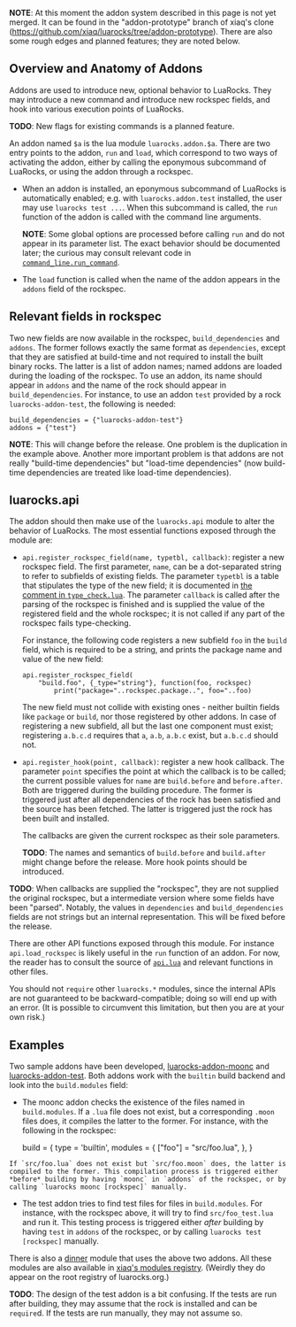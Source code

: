 **NOTE**: At this moment the addon system described in this page is not yet merged. It can be found in the "addon-prototype" branch of xiaq's clone (https://github.com/xiaq/luarocks/tree/addon-prototype). There are also some rough edges and planned features; they are noted below.

## Overview and Anatomy of Addons

Addons are used to introduce new, optional behavior to LuaRocks. They may introduce a new command and introduce new rockspec fields, and hook into various execution points of LuaRocks.

**TODO**: New flags for existing commands is a planned feature.

An addon named `$a` is the lua module `luarocks.addon.$a`. There are two entry points to the addon, `run` and `load`, which correspond to two ways of activating the addon, either by calling the eponymous subcommand of LuaRocks, or using the addon through a rockspec.

*   When an addon is installed, an eponymous subcommand of LuaRocks is automatically enabled; e.g. with `luarocks.addon.test` installed, the user may use `luarocks test ...`. When this subcommand is called, the `run` function of the addon is called with the command line arguments.

    **NOTE**: Some global options are processed before calling `run` and do not appear in its parameter list. The exact behavior should be documented later; the curious may consult relevant code in [`command_line.run_command`](https://github.com/xiaq/luarocks/blob/c513c3e924c810e52de0b88f4dc5d76c86067ed6/src/luarocks/command_line.lua#L61).

*   The `load` function is called when the name of the addon appears in the `addons` field of the rockspec.

## Relevant fields in rockspec

Two new fields are now available in the rockspec, `build_dependencies` and `addons`. The former follows exactly the same format as `dependencies`, except that they are satisfied at build-time and not required to install the built binary rocks. The latter is a list of addon names; named addons are loaded during the loading of the rockspec. To use an addon, its name should appear in `addons` and the name of the rock should appear in `build_dependencies`. For instance, to use an addon `test` provided by a rock `luarocks-addon-test`, the following is needed:

    build_dependencies = {"luarocks-addon-test"}
    addons = {"test"}

**NOTE**: This will change before the release. One problem is the duplication in the example above. Another more important problem is that addons are not really "build-time dependencies" but "load-time dependencies" (now build-time dependencies are treated like load-time dependencies).

## luarocks.api

The addon should then make use of the `luarocks.api` module to alter the behavior of LuaRocks. The most essential functions exposed through the module are:

*   `api.register_rockspec_field(name, typetbl, callback)`: register a new rockspec field. The first parameter, `name`, can be a dot-separated string to refer to subfields of existing fields. The parameter `typetbl` is a table that stipulates the type of the new field; it is documented in [the comment in `type_check.lua`](https://github.com/xiaq/luarocks/blob/c513c3e924c810e52de0b88f4dc5d76c86067ed6/src/luarocks/type_check.lua#L18). The parameter `callback` is called after the parsing of the rockspec is finished and is supplied the value of the registered field and the whole rockspec; it is not called if any part of the rockspec fails type-checking.

    For instance, the following code registers a new subfield `foo` in the `build` field, which is required to be a string, and prints the package name and value of the new field:

        api.register_rockspec_field(
            "build.foo", {_type="string"}, function(foo, rockspec)
                print("package="..rockspec.package..", foo="..foo)

    The new field must not collide with existing ones - neither builtin fields like `package` or `build`, nor those registered by other addons. In case of registering a new subfield, all but the last one component must exist; registering `a.b.c.d` requires that `a`, `a.b`, `a.b.c` exist, but `a.b.c.d` should not.

*   `api.register_hook(point, callback)`: register a new hook callback. The parameter `point` specifies the point at which the callback is to be called; the current possible values for `name` are `build.before` and `before.after`. Both are triggered during the building procedure. The former is triggered just after all dependencies of the rock has been satisfied and the source has been fetched. The latter is triggered just the rock has been built and installed.

    The callbacks are given the current rockspec as their sole parameters.

    **TODO**: The names and semantics of `build.before` and `build.after` might change before the release. More hook points should be introduced.

**TODO**: When callbacks are supplied the "rockspec", they are not supplied the original rockspec, but a intermediate version where some fields have been "parsed". Notably, the values in `dependencies` and `build_dependencies` fields are not strings but an internal representation. This will be fixed before the release.

There are other API functions exposed through this module. For instance `api.load_rockspec` is likely useful in the `run` function of an addon. For now, the reader has to consult the source of [`api.lua`](https://github.com/xiaq/luarocks/blob/c513c3e924c810e52de0b88f4dc5d76c86067ed6/src/luarocks/api.lua) and relevant functions in other files.

You should not `require` other `luarocks.*` modules, since the internal APIs are not guaranteed to be backward-compatible; doing so will end up with an error. (It is possible to circumvent this limitation, but then you are at your own risk.)

## Examples

Two sample addons have been developed, [luarocks-addon-moonc](https://github.com/xiaq/luarocks-addon-moonc) and [luarocks-addon-test](https://github.com/xiaq/luarocks-addon-test). Both addons work with the `builtin` build backend and look into the `build.modules` field:

*    The moonc addon checks the existence of the files named in `build.modules`. If a `.lua` file does not exist, but a corresponding `.moon` files does, it compiles the latter to the former. For instance, with the following in the rockspec:

        build = {
            type = 'builtin',
            modules = {
                ["foo"] = "src/foo.lua",
            },
        }

    If `src/foo.lua` does not exist but `src/foo.moon` does, the latter is compiled to the former. This compilation process is triggered either *before* building by having `moonc` in `addons` of the rockspec, or by calling `luarocks moonc [rockspec]` manually.

*    The test addon tries to find test files for files in `build.modules`. For instance, with the rockspec above, it will try to find `src/foo_test.lua` and run it. This testing process is triggered either *after* building by having `test` in `addons` of the rockspec, or by calling `luarocks test [rockspec]` manually.

There is also a [dinner](https://github.com/xiaq/dinner) module that uses the above two addons. All these modules are also available in [xiaq's modules registry](http://luarocks.org/modules/xiaq). (Weirdly they do appear on the root registry of luarocks.org.)

**TODO**: The design of the test addon is a bit confusing. If the tests are run after building, they may assume that the rock is installed and can be `require`d. If the tests are run manually, they may not assume so.
